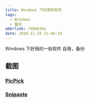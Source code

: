 ```yaml
---
title: Windows 下好用的软件
tags:
  - Windows
  - 备份
abbrlink: 7484639a
date: 2018-11-25 21:48:19
---
```

Windows 下好用的一些软件
自用，备份

<!--more-->
## 截图

### [PicPick](https://picpick.app/zh/)

### [Snipaste](https://zh.snipaste.com/)